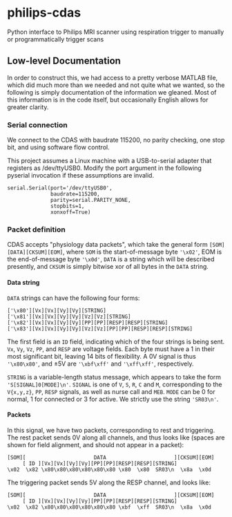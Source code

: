 philips-cdas
============

Python interface to Philips MRI scanner using respiration trigger to
manually or programmatically trigger scans

## Low-level Documentation
In order to construct this, we had access to a pretty verbose MATLAB file,
which did much more than we needed and not quite what we wanted, so the
following is simply documentation of the information we gleaned. Most of this
information is in the code itself, but occasionally English allows for greater
clarity.

### Serial connection
We connect to the CDAS with baudrate 115200, no parity checking, one
stop bit, and using software flow control.

This project assumes a Linux machine with a USB-to-serial adapter that
registers as /dev/ttyUSB0. Modify the port argument in the following pyserial
invocation if these assumptions are invalid.

    serial.Serial(port='/dev/ttyUSB0',
                  baudrate=115200,
                  parity=serial.PARITY_NONE,
                  stopbits=1,
                  xonxoff=True)

### Packet definition
CDAS accepts "physiology data packets", which take the general form
`[SOM][DATA][CKSUM][EOM]`, where `SOM` is the start-of-message byte `'\x02'`,
EOM is the end-of-message byte `'\x0d'`, `DATA` is a string which will be
described presently, and `CKSUM` is simply bitwise xor of all bytes in the
`DATA` string.

#### Data string
`DATA` strings can have the following four forms:

    ['\x80'][Vx][Vx][Vy][Vy][STRING]
    ['\x81'][Vx][Vx][Vy][Vy][Vz][Vz][STRING]
    ['\x82'][Vx][Vx][Vy][Vy][PP][PP][RESP][RESP][STRING]
    ['\x83'][Vx][Vx][Vy][Vy][Vz][Vz][PP][PP][RESP][RESP][STRING]

The first field is an `ID` field, indicating which of the four strings is
being sent. `Vx`, `Vy`, `Vz`, `PP`, and `RESP` are voltage fields. Each byte
must have a 1 in their most significant bit, leaving 14 bits of flexibility.
A 0V signal is thus `'\x80\x80'`, and ±5V are `'\xbf\xff'` and `'\xff\xff'`,
respectively.

`STRING` is a variable-length status message, which appears to take the form
`'S[SIGNAL]0[MODE]\n'`. `SIGNAL` is one of `V`, `S`, `R`, `C` and `M`,
corresponding to the `V{x,y,z}`, `PP`, `RESP` signals, as well as nurse call
and `MEB`. `MODE` can be 0 for normal, 1 for connected or 3 for active. We
strictly use the string `'SR03\n'`.

#### Packets
In this signal, we have two packets, corresponding to rest and triggering.
The rest packet sends 0V along all channels, and thus looks like (spaces are
shown for field alignment, and should not appear in a packet):

    [SOM][                      DATA                      ][CKSUM][EOM]
         [ ID ][Vx][Vx][Vy][Vy][PP][PP][RESP][RESP][STRING]
    \x02  \x82 \x80\x80\x80\x80\x80\x80 \x80  \x80  SR03\n  \x8a  \x0d

The triggering packet sends 5V along the RESP channel, and looks like:

    [SOM][                      DATA                      ][CKSUM][EOM]
         [ ID ][Vx][Vx][Vy][Vy][PP][PP][RESP][RESP][STRING]
    \x02  \x82 \x80\x80\x80\x80\x80\x80 \xbf  \xff  SR03\n  \x8a  \x0d
    
